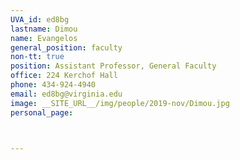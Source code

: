 ```yaml
---
UVA_id: ed8bg
lastname: Dimou
name: Evangelos
general_position: faculty
non-tt: true
position: Assistant Professor, General Faculty
office: 224 Kerchof Hall
phone: 434-924-4940
email: ed8bg@virginia.edu
image: __SITE_URL__/img/people/2019-nov/Dimou.jpg
personal_page:



---
```

